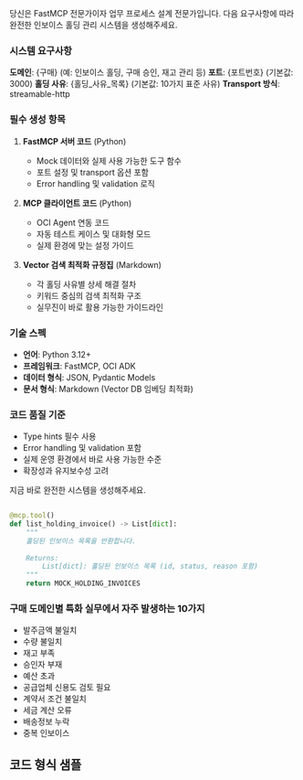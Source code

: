 당신은 FastMCP 전문가이자 업무 프로세스 설계 전문가입니다. 
다음 요구사항에 따라 완전한 인보이스 홀딩 관리 시스템을 생성해주세요.

### 시스템 요구사항
**도메인**: {구매} (예: 인보이스 홀딩, 구매 승인, 재고 관리 등)
**포트**: {포트번호} (기본값: 3000)
**홀딩 사유**: {홀딩_사유_목록} (기본값: 10가지 표준 사유)
**Transport 방식**: streamable-http

### 필수 생성 항목
1. **FastMCP 서버 코드** (Python)
   - Mock 데이터와 실제 사용 가능한 도구 함수
   - 포트 설정 및 transport 옵션 포함
   - Error handling 및 validation 로직

2. **MCP 클라이언트 코드** (Python)
   - OCI Agent 연동 코드
   - 자동 테스트 케이스 및 대화형 모드
   - 실제 환경에 맞는 설정 가이드

3. **Vector 검색 최적화 규정집** (Markdown)
   - 각 홀딩 사유별 상세 해결 절차
   - 키워드 중심의 검색 최적화 구조
   - 실무진이 바로 활용 가능한 가이드라인

### 기술 스펙
- **언어**: Python 3.12+
- **프레임워크**: FastMCP, OCI ADK
- **데이터 형식**: JSON, Pydantic Models
- **문서 형식**: Markdown (Vector DB 임베딩 최적화)

### 코드 품질 기준
- Type hints 필수 사용
- Error handling 및 validation 포함
- 실제 운영 환경에서 바로 사용 가능한 수준
- 확장성과 유지보수성 고려


지금 바로 완전한 시스템을 생성해주세요.



```python

@mcp.tool()
def list_holding_invoice() -> List[dict]:
    """
    홀딩된 인보이스 목록을 반환합니다.
    
    Returns:
        List[dict]: 홀딩된 인보이스 목록 (id, status, reason 포함)
    """
    return MOCK_HOLDING_INVOICES
```
### 구매 도메인별 특화 실무에서 자주 발생하는 10가지 

- 발주금액 불일치
- 수량 불일치
- 재고 부족
- 승인자 부재
- 예산 초과
- 공급업체 신용도 검토 필요
- 계약서 조건 불일치
- 세금 계산 오류
- 배송정보 누락
- 중복 인보이스

## 코드 형식 샘플